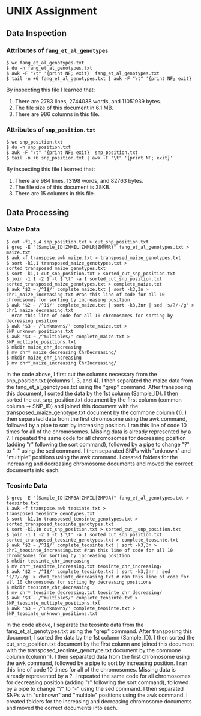 # UNIX Assignment

## Data Inspection

### Attributes of `fang_et_al_genotypes`

```
$ wc fang_et_al_genotypes.txt
$ du -h fang_et_al_genotypes.txt
$ awk -F "\t" '{print NF; exit}' fang_et_al_genotypes.txt
$ tail -n +6 fang_et_al_genotypes.txt | awk -F "\t" '{print NF; exit}'
```

By inspecting this file I learned that:

1. There are 2783 lines, 2744038 words, and 11051939 bytes. 
2. The file size of this document in 6.1 MB. 
3. There are 986 columns in this file.



### Attributes of `snp_position.txt`

```
$ wc snp_position.txt
$ du -h snp_position.txt
$ awk -F "\t" '{print NF; exit}' snp_position.txt
$ tail -n +6 snp_position.txt | awk -F "\t" '{print NF; exit}'
```

By inspecting this file I learned that:

1. There are 984 lines, 13198 words, and 82763 bytes.
2. The file size of this document is 38KB.
3. There are 15 columns in this file. 



## Data Processing

### Maize Data

```
$ cut -f1,3,4 snp_position.txt > cut_snp_position.txt
$ grep -E "(Sample_ID|ZMMIL|ZMMLR|ZMMMR)" fang_et_al_genotypes.txt > maize.txt
$ awk -f transpose.awk maize.txt > transposed_maize_genotypes.txt 
$ sort -k1,1 transposed_maize_genotypes.txt > sorted_transposed_maize_genotypes.txt
$ sort -k1,1 cut_snp_position.txt > sorted_cut_snp_position.txt   
$ join -1 1 -2 1 -t $'\t' -a 1 sorted_cut_snp_position.txt sorted_transposed_maize_genotypes.txt > complete_maize.txt
$ awk '$2 ~ /^1$/' complete_maize.txt | sort -k3,3n > chr1_maize_increasing.txt #ran this line of code for all 10 chromosomes for sorting by increasing position
$ awk '$2 ~ /^1$/' complete_maize.txt | sort -k3,3nr | sed 's/?/-/g' > chr1_maize_decreasing.txt
  #ran this line of code for all 10 chromosomes for sorting by decreasing position
$ awk '$3 ~ /^unknown$/' complete_maize.txt > SNP_unknown_positions.txt
$ awk '$3 ~ /^multiple$/' complete_maize.txt > SNP_multiple_positions.txt
$ mkdir maize_chr_decreasing
$ mv chr*_maize_decreasing ChrDecreasing/
$ mkdir maize_chr_increasing
$ mv chr*_maize_increasing ChrIncreasing/
```

In the code above, I first cut the columns necessary from the snp_position.txt (columns 1, 3, and 4). I then separated the maize data from the fang_et_al_genotypes.txt using the "grep" command. After transposing this document, I sorted the data by the 1st column (Sample_ID). I then sorted the cut_snp_position.txt document by the first column (common column -> SNP_ID) and joined this document with the transposed_maize_genotype.txt document by the commone column (1). I then separated data from the first chromosome using the awk command, followed by a pipe to sort by increasing position. I ran this line of code 10 times for all of the chromosomes. Missing data is already represented by a ?. I repeated the same code for all chromosomes for decreasing position (adding "r" following the sort command), followed by a pipe to change "?" to "-" using the sed command. I then separated SNPs with "unknown" and "multiple" positions using the awk command. I created folders for the increasing and decreasing chromosome documents and moved the correct documents into each. 



### Teosinte Data

```
$ grep -E "(Sample_ID|ZMPBA|ZMPIL|ZMPJA)" fang_et_al_genotypes.txt > teosinte.txt
$ awk -f transpose.awk teosinte.txt > transposed_teosinte_genotypes.txt
$ sort -k1,1n transposed_teosinte_genotypes.txt > sorted_transposed_teosinte_genotypes.txt
$ sort -k1,1n cut_snp_position.txt > sorted_cut__snp_position.txt   
$ join -1 1 -2 1 -t $'\t' -a 1 sorted_cut_snp_position.txt sorted_transposed_teosinte_genotypes.txt > complete_teosinte.txt
$ awk '$2 ~ /^1$/' complete_teosinte.txt | sort -k3,3n > chr1_teosinte_increasing.txt #ran this line of code for all 10 chromosomes for sorting by increasing position
$ mkdir teosinte_chr_increasing
$ mv chr*_teosinte_increasing.txt teosinte_chr_increasing/
$ awk '$2 ~ /^1$/' complete_teosinte.txt | sort -k3,3nr | sed 's/?/-/g' > chr1_teosinte_decreasing.txt # ran this line of code for all 10 chromosomes for sorting by decreasing positions
$ mkdir teosinte_chr_decreasing
$ mv chr*_teosinte_decreasing.txt teosinte_chr_decreasing/
$ awk '$3 ~ /^multiple$/' complete_teosinte.txt > SNP_teosinte_multiple_positions.txt
$ awk '$3 ~ /^unknown$/' complete_teosinte.txt > SNP_teosinte_unknown_positions.txt
```

In the code above, I separate the teosinte data from the fang_et_al_genotypes.txt using the "grep" command. After transposing this document, I sorted the data by the 1st column (Sample_ID). I then sorted the cut_snp_position.txt document by the first column and joined this document with the transposed_teosinte_genotype.txt document by the commone column (column 1). I then separated data from the first chromosome using the awk command, followed by a pipe to sort by increasing position. I ran this line of code 10 times for all of the chromosomes. Missing data is already represented by a ?. I repeated the same code for all chromosomes for decreasing position (adding "r" following the sort command), followed by a pipe to change "?" to "-" using the sed command. I then separated SNPs with "unknown" and "multiple" positions using the awk command. I created folders for the increasing and decreasing chromosome documents and moved the correct documents into each. 
